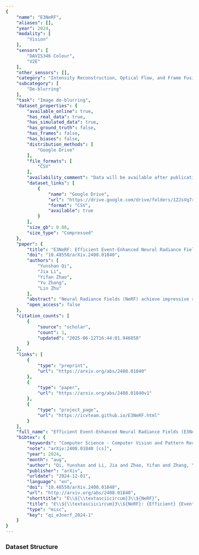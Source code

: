 ```yaml
---
{
    "name": "E3NeRF",
    "aliases": [],
    "year": 2024,
    "modality": [
        "Vision"
    ],
    "sensors": [
        "DAVIS346 Colour",
        "V2E"
    ],
    "other_sensors": [],
    "category": "Intensity Reconstruction, Optical Flow, and Frame Fusion",
    "subcategory": [
        "De-blurring"
    ],
    "task": "Image de-blurring",
    "dataset_properties": {
        "available_online": true,
        "has_real_data": true,
        "has_simulated_data": true,
        "has_ground_truth": false,
        "has_frames": false,
        "has_biases": false,
        "distribution_methods": [
            "Google Drive"
        ],
        "file_formats": [
            "CSV"
        ],
        "availability_comment": "Data will be available after publication",
        "dataset_links": [
            {
                "name": "Google Drive",
                "url": "https://drive.google.com/drive/folders/1ZJsVq7rGEHd4ZIYPzdtrBPXrlckgE7Fa",
                "format": "CSV",
                "available": true
            }
        ],
        "size_gb": 0.08,
        "size_type": "Compressed"
    },
    "paper": {
        "title": "E3NeRF: Efficient Event-Enhanced Neural Radiance Fields from Blurry Images",
        "doi": "10.48550/arXiv.2408.01840",
        "authors": [
            "Yunshan Qi",
            "Jia Li",
            "Yifan Zhao",
            "Yu Zhang",
            "Lin Zhu"
        ],
        "abstract": "Neural Radiance Fields (NeRF) achieve impressive rendering performance by learning volumetric 3D representation from several images of different views. However, it is difficult to reconstruct a sharp NeRF from blurry input as it often occurs in the wild. To solve this problem, we propose a novel Efficient Event-Enhanced NeRF (E3NeRF) by utilizing the combination of RGB images and event streams. To effectively introduce event streams into the neural volumetric representation learning process, we propose an event-enhanced blur rendering loss and an event rendering loss, which guide the network via modeling the real blur process and event generation process, respectively. Specifically, we leverage spatial-temporal information from the event stream to evenly distribute learning attention over temporal blur while simultaneously focusing on blurry texture through the spatial attention. Moreover, a camera pose estimation framework for real-world data is built with the guidance of the events to generalize the method to practical applications. Compared to previous image-based or event-based NeRF, our framework makes more profound use of the internal relationship between events and images. Extensive experiments on both synthetic data and real-world data demonstrate that E3NeRF can effectively learn a sharp NeRF from blurry images, especially in non-uniform motion and low-light scenes.",
        "open_access": false
    },
    "citation_counts": [
        {
            "source": "scholar",
            "count": 1,
            "updated": "2025-06-12T16:44:01.946858"
        }
    ],
    "links": [
        {
            "type": "preprint",
            "url": "https://arxiv.org/abs/2408.01840"
        },
        {
            "type": "paper",
            "url": "https://arxiv.org/abs/2408.01840v1"
        },
        {
            "type": "project_page",
            "url": "https://icvteam.github.io/E3NeRF.html"
        }
    ],
    "full_name": "Efficient Event-Enhanced Neural Radiance Fields (E3NeRF)",
    "bibtex": {
        "keywords": "Computer Science - Computer Vision and Pattern Recognition",
        "note": "arXiv:2408.01840 [cs]",
        "year": 2024,
        "month": "aug",
        "author": "Qi, Yunshan and Li, Jia and Zhao, Yifan and Zhang, Yu and Zhu, Lin",
        "publisher": "arXiv",
        "urldate": "2024-12-01",
        "language": "en",
        "doi": "10.48550/arXiv.2408.01840",
        "url": "http://arxiv.org/abs/2408.01840",
        "shorttitle": "E\\${\\textasciicircum}3\\${NeRF}",
        "title": "E\\${\\textasciicircum}3\\${NeRF}: {Efficient} {Event}-{Enhanced} {Neural} {Radiance} {Fields} from {Blurry} {Images}",
        "type": "misc",
        "key": "qi_e3nerf_2024-1"
    }
}
---
```






### Dataset Structure